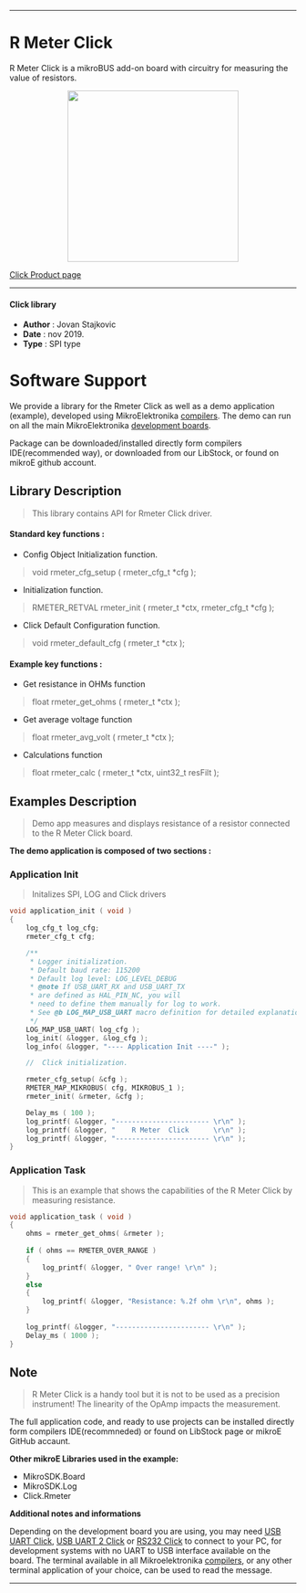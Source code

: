 
 

---
# R Meter Click

R Meter Click is a mikroBUS add-on board with circuitry for measuring the value of resistors. 

<p align="center">
  <img src="https://download.mikroe.com/images/click_for_ide/rmeter_click.png" height=300px>
</p>

[Click Product page](https://www.mikroe.com/r-meter-click)

---


#### Click library 

- **Author**        : Jovan Stajkovic
- **Date**          : nov 2019.
- **Type**          : SPI type


# Software Support

We provide a library for the Rmeter Click 
as well as a demo application (example), developed using MikroElektronika 
[compilers](https://shop.mikroe.com/compilers). 
The demo can run on all the main MikroElektronika [development boards](https://shop.mikroe.com/development-boards).

Package can be downloaded/installed directly form compilers IDE(recommended way), or downloaded from our LibStock, or found on mikroE github account. 

## Library Description

> This library contains API for Rmeter Click driver.

#### Standard key functions :

- Config Object Initialization function.
> void rmeter_cfg_setup ( rmeter_cfg_t *cfg ); 
 
- Initialization function.
> RMETER_RETVAL rmeter_init ( rmeter_t *ctx, rmeter_cfg_t *cfg );

- Click Default Configuration function.
> void rmeter_default_cfg ( rmeter_t *ctx );


#### Example key functions :

- Get resistance in OHMs function
> float rmeter_get_ohms ( rmeter_t *ctx );
 
- Get average voltage function
> float rmeter_avg_volt ( rmeter_t *ctx );

- Calculations function
> float rmeter_calc ( rmeter_t *ctx, uint32_t resFilt );

## Examples Description

> Demo app measures and displays resistance of a resistor connected 
> to the R Meter Click board.

**The demo application is composed of two sections :**

### Application Init 

> Initalizes SPI, LOG and Click drivers

```c
void application_init ( void )
{
    log_cfg_t log_cfg;
    rmeter_cfg_t cfg;

    /** 
     * Logger initialization.
     * Default baud rate: 115200
     * Default log level: LOG_LEVEL_DEBUG
     * @note If USB_UART_RX and USB_UART_TX 
     * are defined as HAL_PIN_NC, you will 
     * need to define them manually for log to work. 
     * See @b LOG_MAP_USB_UART macro definition for detailed explanation.
     */
    LOG_MAP_USB_UART( log_cfg );
    log_init( &logger, &log_cfg );
    log_info( &logger, "---- Application Init ----" );

    //  Click initialization.

    rmeter_cfg_setup( &cfg );
    RMETER_MAP_MIKROBUS( cfg, MIKROBUS_1 );
    rmeter_init( &rmeter, &cfg );

    Delay_ms ( 100 );
    log_printf( &logger, "----------------------- \r\n" );
    log_printf( &logger, "    R Meter  Click      \r\n" );
    log_printf( &logger, "----------------------- \r\n" );
}
```

### Application Task

> This is an example that shows the capabilities of the R Meter Click by 
> measuring resistance.

```c
void application_task ( void )
{
    ohms = rmeter_get_ohms( &rmeter );
    
    if ( ohms == RMETER_OVER_RANGE )
    {
        log_printf( &logger, " Over range! \r\n" );
    }
    else
    {
        log_printf( &logger, "Resistance: %.2f ohm \r\n", ohms );
    }
    
    log_printf( &logger, "----------------------- \r\n" );
    Delay_ms ( 1000 );
}
```

## Note

> R Meter Click is a handy tool but it is not to be used as a precision 
> instrument! The linearity of the OpAmp impacts the measurement.

The full application code, and ready to use projects can be  installed directly form compilers IDE(recommneded) or found on LibStock page or mikroE GitHub accaunt.

**Other mikroE Libraries used in the example:** 

- MikroSDK.Board
- MikroSDK.Log
- Click.Rmeter

**Additional notes and informations**

Depending on the development board you are using, you may need 
[USB UART Click](https://shop.mikroe.com/usb-uart-click), 
[USB UART 2 Click](https://shop.mikroe.com/usb-uart-2-click) or 
[RS232 Click](https://shop.mikroe.com/rs232-click) to connect to your PC, for 
development systems with no UART to USB interface available on the board. The 
terminal available in all Mikroelektronika 
[compilers](https://shop.mikroe.com/compilers), or any other terminal application 
of your choice, can be used to read the message.



---
